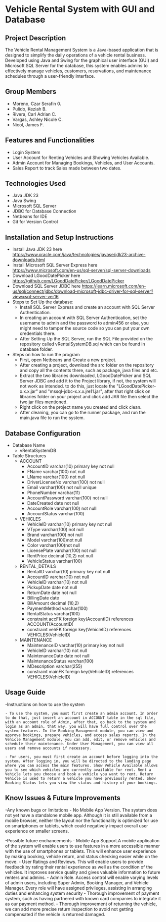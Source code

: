# Vehicle Rental System with GUI and Database


## Project Description
The Vehicle Rental Management System is a Java-based application that is designed to simplify the daily operations of a vehicle rental business. Developed using Java and Swing for the graphical user interface (GUI) and Microsoft SQL Server for the database, this system enables admins to effectively manage vehicles, customers, reservations, and maintenance schedules through a user-friendly interface.

## Group Members
- Moreno, Czar Serafin 0.
- Pulido, Keziah B.
- Rivera, Carl Adrian C.
- Vargas, Ashley Nicole C.
- Nicol, James F.

## Features and Functionalities
- Login System
- User Account for Renting Vehicles and Showing Vehicles Available.
- Admin Account for Managing Bookings, Vehicles, and User Accounts.
- Sales Report to track Sales made between two dates.

## Technologies Used
- Java JDK 23
- Java Swing
- Microsoft SQL Server 
- JDBC for Database Connection 
- Netbeans for IDE
- Git for Version Control

## Installation and Setup Instructions
- Install Java JDK 23 here https://www.oracle.com/java/technologies/javase/jdk23-archive-downloads.html
- Install Microsoft SQL Server Express here https://www.microsoft.com/en-us/sql-server/sql-server-downloads
- Download LGoodDatePicker here https://github.com/LGoodDatePicker/LGoodDatePicker
- Download SQL Server JDBC here https://learn.microsoft.com/en-us/sql/connect/jdbc/download-microsoft-jdbc-driver-for-sql-server?view=sql-server-ver16
- Steps to Set Up the database:
    - Install SQL Server Express and create an account with SQL Server Authentication. 
    - In creating an account with SQL Server Authentication, set the username to admin and the password to admin456 or else, you might need to tamper the source code so you can put your own credentials there.
    - After Setting Up the SQL Server, run the SQL File provided on the repository called vRentalSystemDB.sql which can be found in database folder.
- Steps on how to run the program
    - First, open Netbeans and Create a new project.
    - After creating a project, download the src folder on the repository and copy all the contents there, such as package, java files and etc.
    - Extract the two libraries downloaded, LGoodDatePicker and SQL Server JDBC and add it to the Project library, if not, the system will not work as intended. to do this, just locate the "LGoodDatePicker-x.x.x.jar" and "mssql-jdbc-x.x.x.jre11.jar", after that right click on libraries folder on your project and click add JAR file then
    select the two jar files mentioned.
    - Right click on the project name you created and click clean.
    - After cleaning, you can go to the runner package, and run the main.java file to run the system.

## Database Configuration
- Database Name
    - vRentalSystemDB
- Table Structures
    - ACCOUNT
        - AccountID varchar(10) primary key not null
        - FName varchar(100) not null 
        - LName varchar(100) not null
        - DriverLicenseNo varchar(100) not null 
        - Email varchar(100) not null unique
        - PhoneNumber varchar(11)
        - AccountPassword varchar(100) not null
        - DateCreated date not null
        - AccountRole varchar(100) not null
        - AccountStatus varchar(100)
    - VEHICLES
        - VehicleID varchar(10) primary key not null 
        - VType varchar(100) not null 
        - Brand varchar(100) not null
        - Model varchar(100)not null
        - Color varchar(100)not null
        - LicensePlate varchar(100) not null
        - RentPrice decimal (10,2) not null 
        - VehicleStatus varchar(100)
    - RENTAL_DETAILS
        - RentalID varchar(10) primary key not null
        - AccountID varchar(10) not null
        - VehicleID varchar(10) not null 
        - PickupDate date not null 
        - ReturnDate date not null
        - BillingDate date 
        - BillAmount decimal (10,2) 
        - PaymentMethod varchar(100)
        - RentalStatus varchar(100)
        - constraint accFK foreign key(AccountID) references ACCOUNT(AccountID)
        - constraint vehFK foreign key(VehicleID) references VEHICLES(VehicleID)
    - MAINTENANCE
        - MaintenanceID varchar(10) primary key not null 
        - VehicleID varchar(10) not null 
        - MaintenanceDate date not null
        - MaintenanceStatus varchar(100)
        - MDescription varchar(255)
        - constraint mainFK foreign key(VehicleID) references VEHICLES(VehicleID)

## Usage Guide
-Instructions on how to use the system

    - To use the system, you must first create an admin account. In order to do that, just insert an account in ACCOUNT table in the sql file, with an account role of Admin, after that, go back to the system and login as an admin, that way, you will have full control over the system features. In the Booking Management module, you can view and approve bookings, prepare vehicles, and access sales reports. In the Vehicle Management module, you can add, edit, or remove vehicles and schedule their maintenance. Under User Management, you can view all users and remove accounts if necessary.

    - For users, you must first create an account before logging into the system. After logging in, you will be directed to the landing page where you can access the main features. Show Vehicle Available allows you to see which vehicles are currently available for rent. Rent a Vehicle lets you choose and book a vehicle you want to rent. Return Vehicle is used to return a vehicle you have previously rented. Show Booking Status lets you view the status and history of your bookings.

## Know Issues & Future Improvements
-Any known bugs or limitations
    - No Mobile App Version. The system does not yet have a standalone mobile app. Although it is still available from a mobile browser, neither the layout nor the functionality is optimized for use on smartphones or tablets, which could negatively impact overall user experience on smaller screens.

-Possible future enchancements
    - Mobile App Support.A mobile application of the system will enable users to use features in a more accessible manner with the use of smartphones or tablets. This will enhance user experience by making booking, vehicle return, and status checking easier while on the move.
    - User Ratings and Reviews. This will enable users to provide feedback by rating their rental experience as well as the condition of the vehicles. It improves service quality and gives valuable information to future renters and admins.
    - Admin Role. Access control will enable varying levels of admin users, including Super Admin, Booking Manager, and Vehicle Manager. Every role will have assigned privileges, assisting in arranging duties and enhancing system security
    - Thorough improvement of payment system, such as having partnered with known card companies to integrate it as our payment method.
    - Thorough improvement of returning the vehicle, we can add more precise return inspection to avoid not getting compensated if the vehicle is returned damaged.


